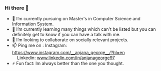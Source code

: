 ### Hi there 👋

<!--
**Anjana97/Anjana97** is a ✨ _special_ ✨ repository because its `README.md` (this file) appears on your GitHub profile.

Here are some ideas to get you started: -->

- 🔭 I’m currently pursuing on Master's in Computer Science and Information System.
- 🌱 I’m currently learning many things which can't be listed but you can definitely get to know if you can have a talk with me.
- 👯 I’m looking to collaborate on socially relevant projects.
- 📫 Ping me on : Instagram: https://www.instagram.com/__anjana_george__/?hl=en  \
&nbsp;&nbsp;&nbsp; Linkedin: www.linkedin.com/in/anjanageorge97
- ⚡ Fun fact: Im always better than the one you thought.
